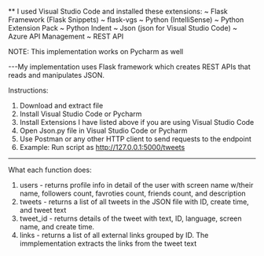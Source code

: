 ** I used Visual Studio Code and installed these extensions:
~ Flask Framework (Flask Snippets) 
~ flask-vgs
~ Python (IntelliSense)
~ Python Extension Pack
~ Python Indent
~ Json (json for Visual Studio Code)
~ Azure API Management
~ REST API

NOTE:
This implementation works on Pycharm as well 

---My implementation uses Flask framework which creates REST APIs that reads and manipulates JSON. 

Instructions: 
1. Download and extract file
2. Install Visual Studio Code or Pycharm 
3. Install Extensions I have listed above if you are using Visual Studio Code
4. Open Json.py file in Visual Studio Code or Pycharm
4. Use Postman or any other HTTP client to send requests to the endpoint 
5. Example: Run script as  http://127.0.0.1:5000/tweets

------------------------------------------------------------------------------------------------

What each function does: 
1. users - returns profile info in detail of the user with screen name w/their name, followers count, favroties count, friends count, and description 
2. tweets - returns a list of all tweets in the JSON file with ID, create time, and tweet text
3. tweet_id - returns details of the tweet with text, ID, language, screen name, and create time. 
4. links - returns a list of all external links grouped by ID. The immplementation extracts the links from the tweet text 
